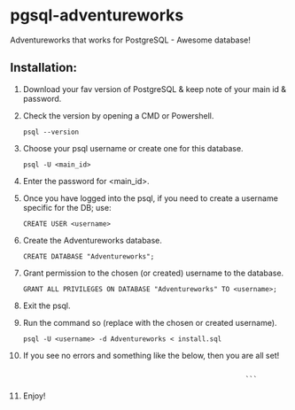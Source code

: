 # pgsql-adventureworks
Adventureworks that works for PostgreSQL - Awesome database!

## Installation:
1. Download your fav version of PostgreSQL & keep note of your main id & password.
2. Check the version by opening a CMD or Powershell.

    ```psql --version```

3. Choose your psql username or create one for this database.

    ```psql -U <main_id>```

4. Enter the password for <main_id>.

5. Once you have logged into the psql, if you need to create a username specific for the DB; use:

    ```CREATE USER <username>```

6. Create the Adventureworks database.

    ```CREATE DATABASE "Adventureworks";```

7. Grant permission to the chosen (or created) username to the database.

    ```GRANT ALL PRIVILEGES ON DATABASE "Adventureworks" TO <username>;``` 

8. Exit the psql.
9. Run the command so (replace <username> with the chosen or created username). 
  
    ```psql -U <username> -d Adventureworks < install.sql```

10. If you see no errors and something like the below, then you are all set!
    ```
                                                            
                                                            ```
11. Enjoy!
                                                            
